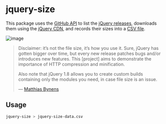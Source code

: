 # jquery-size

This package uses the [GitHub API](https://developer.github.com/v3/repos/#list-tags) to list the [jQuery releases](https://github.com/jquery/jquery/releases), downloads them using the [jQuery CDN](https://code.jquery.com/), and records their sizes into a
[CSV file](https://en.wikipedia.org/wiki/Comma-separated_values).

![image](https://user-images.githubusercontent.com/110829/42649607-010a8e14-85bf-11e8-9130-94a6d7309675.png)

> Disclaimer: it’s not the file size, it’s how you use it. Sure, jQuery has gotten bigger over time, but every new release patches bugs and/or introduces new features. This [project] aims to demonstrate the importance of HTTP compression and minification.
>
> Also note that jQuery 1.8 allows you to create custom builds containing only the modules you need, in case file size is an issue.
> 
> &mdash; [Matthias Bynens](https://mathiasbynens.be/demo/jquery-size)


## Usage

```sh
jquery-size > jquery-size-data.csv
```
